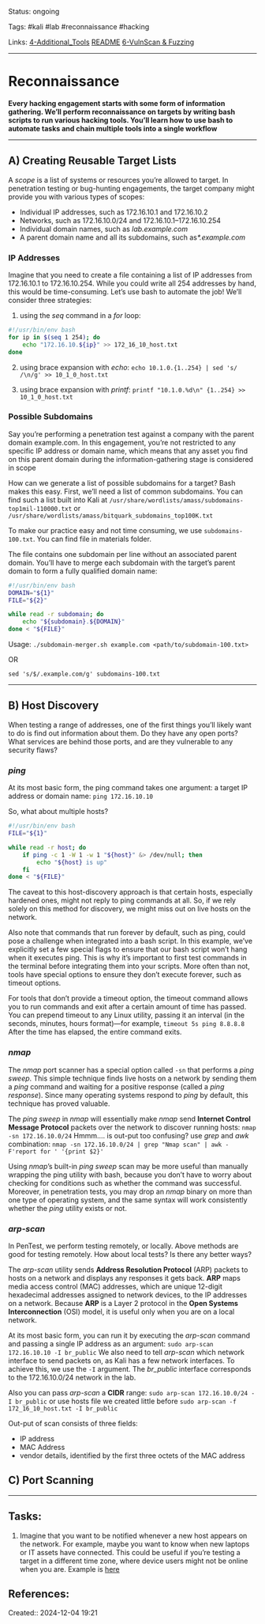 Status: ongoing

Tags: #kali #lab #reconnaissance #hacking

Links: [4-Additional_Tools](4-Additional_Tools.md) [README](README.md) [6-VulnScan & Fuzzing](6-VulnScan_&_Fuzzing.md)
___

# Reconnaissance
**Every hacking engagement starts with some form of information gathering. We’ll perform reconnaissance on targets by writing bash scripts to run various hacking tools. You’ll learn how to use bash to automate tasks and chain multiple tools into a single workflow**

---
## A) Creating Reusable Target Lists
A _scope_ is a list of systems or resources you’re allowed to target. In penetration testing or bug-hunting engagements, the target company might provide you with various types of scopes:
- Individual IP addresses, such as 172.16.10.1 and 172.16.10.2
- Networks, such as 172.16.10.0/24 and 172.16.10.1–172.16.10.254
- Individual domain names, such as _lab​.example​.com_
- A parent domain name and all its subdomains, such as _​*.example​.com_

### IP Addresses
Imagine that you need to create a file containing a list of IP addresses from 172.16.10.1 to 172.16.10.254. While you could write all 254 addresses by hand, this would be time-consuming. Let’s use bash to automate the job! We’ll consider three strategies: 

1. using the _seq_ command in a _for_ loop:
 ```bash
 #!/usr/bin/env bash
 for ip in $(seq 1 254); do
	 echo "172.16.10.${ip}" >> 172_16_10_host.txt
done
```

2. using brace expansion with _echo_:
`echo 10.1.0.{1..254} | sed 's/ /\n/g' >> 10_1_0_host.txt`


3. using brace expansion with _printf_:
`printf "10.1.0.%d\n" {1..254} >> 10_1_0_host.txt`

### Possible Subdomains
Say you’re performing a penetration test against a company with the parent domain example​.com. In this engagement, you’re not restricted to any specific IP address or domain name, which means that any asset you find on this parent domain during the information-gathering stage is considered in scope

How can we generate a list of possible subdomains for a target? Bash makes this easy. First, we’ll need a list of common subdomains. You can find such a list built into Kali at `/usr/share/wordlists/amass/subdomains-top1mil​-110000.txt` or `/usr/share/wordlists/amass/bitquark_subdomains_top100K.txt`

To make our practice easy and not time consuming, we use `subdomains-100.txt`.
You can find file in materials folder.

The file contains one subdomain per line without an associated parent domain. You’ll have to merge each subdomain with the target’s parent domain to form a fully qualified domain name:
  
```bash
#!/usr/bin/env bash
DOMAIN="${1}"
FILE="${2}"

while read -r subdomain; do
	echo "${subdomain}.${DOMAIN}"
done < "${FILE}"
```
Usage:
`./subdomain-merger.sh example.com <path/to/subdomain-100.txt>`

OR

`sed 's/$/.example.com/g' subdomains-100.txt`

---
## B) Host Discovery
When testing a range of addresses, one of the first things you’ll likely want to do is find out information about them. Do they have any open ports? What services are behind those ports, and are they vulnerable to any security flaws?

### _ping_
At its most basic form, the ping command takes one argument: a target IP address or domain name: `ping 172.16.10.10`

So, what about multiple hosts?
```bash
#!/usr/bin/env bash
FILE="${1}"

while read -r host; do
	if ping -c 1 -W 1 -w 1 "${host}" &> /dev/null; then
		echo "${host} is up"
	fi
done < "${FILE}" 
```

The caveat to this host-discovery approach is that certain hosts, especially hardened ones, might not reply to ping commands at all. So, if we rely solely on this method for discovery, we might miss out on live hosts on the network.

Also note that commands that run forever by default, such as ping, could pose a challenge when integrated into a bash script. In this example, we’ve explicitly set a few special flags to ensure that our bash script won’t hang when it executes ping. This is why it’s important to first test commands in the terminal before integrating them into your scripts. More often than not, tools have special options to ensure they don’t execute forever, such as timeout options.

For tools that don’t provide a timeout option, the timeout command allows you to run commands and exit after a certain amount of time has passed. You can prepend timeout to any Linux utility, passing it an interval (in the seconds, minutes, hours format)—for example, `timeout 5s ping 8.8.8.8` After the time has elapsed, the entire command exits.

### _nmap_
The _nmap_ port scanner has a special option called `-sn` that performs a _ping sweep_. This simple technique finds live hosts on a network by sending them a _ping_ command and waiting for a positive response (called a _ping response_).  Since many operating systems respond to _ping_ by default, this technique has proved valuable. 

The _ping sweep_ in _nmap_ will essentially make _nmap_ send **Internet Control Message Protocol** packets over the network to discover running hosts:
`nmap -sn 172.16.10.0/24`
Hmmm....  is out-put too confusing? use _grep_ and _awk_ combination:
`nmap -sn 172.16.10.0/24 | grep "Nmap scan" | awk -F'report for ' '{print $2}'` 

Using _nmap_’s built-in _ping sweep_ scan may be more useful than manually wrapping the ping utility with bash, because you don’t have to worry about checking for conditions such as whether the command was successful. Moreover, in penetration tests, you may drop an _nmap_ binary on more than one type of operating system, and the same syntax will work consistently whether the _ping_ utility exists or not.

### _arp-scan_
In PenTest, we perform testing remotely, or locally. Above methods are good for testing remotely. How about local tests? Is there any better ways?

The _arp-scan_ utility sends **Address Resolution Protocol** (ARP) packets to hosts on a network and displays any responses it gets back. **ARP** maps media access control (MAC) addresses, which are unique 12-digit hexadecimal addresses assigned to network devices, to the IP addresses on a network. Because **ARP** is a Layer 2 protocol in the **Open Systems Interconnection** (OSI) model, it is useful only when you are on a local network. 

At its most basic form, you can run it by executing the _arp-scan_ command and passing a single IP address as an argument:
`sudo arp-scan 172.16.10.10 -I br_public`
We also need to tell _arp-scan_ which network interface to send packets on, as Kali has a few network interfaces. To achieve this, we use the `-I` argument. The _br_public_ interface corresponds to the 172.16.10.0/24 network in the lab.

Also you can pass _arp-scan_ a **CIDR** range:
`sudo arp-scan 172.16.10.0/24 -I br_public`
or use hosts file we created little before 
`sudo arp-scan -f 172_16_10_host.txt -I br_public`

Out-put of scan consists of three fields:
- IP address
- MAC Address
- vendor details, identified by the first three octets of the MAC address

## C) Port Scanning

___
## Tasks:
1. Imagine that you want to be notified whenever a new host appears on the network. For example, maybe you want to know when new laptops or IT assets have connected. This could be useful if you’re testing a target in a different time zone, where device users might not be online when you are.
   Example is [here]()
## References:

Created:: 2024-12-04 19:21